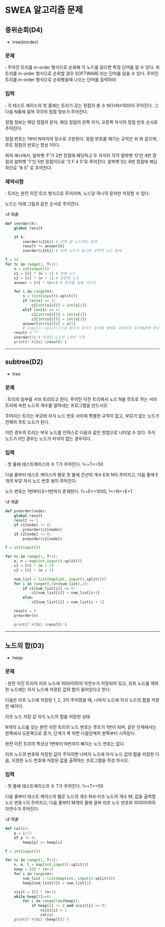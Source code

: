 # SWEA 알고리즘 문제
## 중위순회(D4)
- tree(inorder)

### 문제

: 주어진 트리를 in-order 형식으로 순회해 각 노드를 읽으면 특정 단어를 알 수 있다.
위 트리를 in-order 형식으로 순회할 경우 SOFTWARE 라는 단어를 읽을 수 있다.
주어진 트리를 in-order 형식으로 순회했을때 나오는 단어를 출력하라.

### 입력

: 각 테스트 케이스의 첫 줄에는 트리가 갖는 정점의 총 수 N(1≤N≤100)이 주어진다. 그 다음 N줄에 걸쳐 각각의 정점 정보가 주어진다.

정점 정보는 해당 정점의 문자, 해당 정점의 왼쪽 자식, 오른쪽 자식의 정점 번호 순서로 주어진다.

정점 번호는 1부터 N까지의 정수로 구분된다. 정점 번호를 매기는 규칙은 위 와 같으며, 루트 정점의 번호는 항상 1이다.

위의 예시에서,  알파벳 ‘F’가 2번 정점에 해당하고 두 자식이 각각 알파벳 ‘O’인 4번 정점과 알파벳 ‘T’인 5번 정점이므로 “2 F 4 5”로 주어진다.
알파벳 S는 8번 정점에 해당하므로 “8 S” 로 주어진다.

### 제약사항
: 트리는 완전 이진 트리 형식으로 주어지며, 노드당 하나의 문자만 저장할 수 있다.

노드는 아래 그림과 같은 순서로 주어진다.

*내 제출*
```python
def inorder(k):
    global result

    if k:
        inorder(c1[k]) # 왼쪽 끝 노드부터 탐색
        result += answer[k]
        inorder(c2[k]) # 왼쪽 노드가 끝나면 오른쪽 노드 탐색

T = 10
for tc in range(1, T+1):
    n = int(input())
    c1 = [0] * (n + 1) # 왼쪽 노드
    c2 = [0] * (n + 1) # 오른쪽 노드
    answer = [0] * (n+1) # 문자를 담을 리스트

    for i in range(n):
        s = list(input().split())
        if len(s) == 3:
            c1[int(s[0])] = int(s[2])
        elif len(s) == 4:
            c1[int(s[0])] = int(s[2])
            c2[int(s[0])] = int(s[3])
        answer[int(s[0])] = s[1]
        # input().split()으로 받아서 숫자가 문자열 형태로 이루어져 있기때문에 정수형으로 변환시켜준다.
    result = ""
    inorder(1) # 최상단 노드인 1부터 시작
    print(f'#{tc} {result}')
```
---
## subtree(D2)
- tree

### 문제

: 트리의 일부를 서브 트리라고 한다. 주어진 이진 트리에서 노드 N을 루트로 하는 서브 트리에 속한 노드의 개수를 알아내는 프로그램을 만드시오.

주어지는 트리는 부모와 자식 노드 번호 사이에 특별한 규칙이 없고, 부모가 없는 노드가 전체의 루트 노드가 된다.

이런 경우의 트리는 부모 노드를 인덱스로 다음과 같은 방법으로 나타낼 수 있다. 자식 노드가 0인 경우는 노드가 자식이 없는 경우이다.

### 입력

: 첫 줄에 테스트케이스의 수 T가 주어진다. 1<=T<=50

다음 줄부터 테스트 케이스의 별로 첫 줄에 간선의 개수 E와 N이 주어지고, 다음 줄에 E개의 부모 자식 노드 번호 쌍이 주어진다.

노드 번호는 1번부터 E+1번까지 존재한다. 1<=E<=1000, 1<=N<=E+1

*내 제출*
```python
def preorder(node):
    global result
    result += 1
    if c1[node] != 0:
        preorder(c1[node])
    if c2[node] != 0:
        preorder(c2[node])

T = int(input())

for tc in range(1, T+1):
    e, n = map(int,input().split())
    c1 = [0] * (e + 2)
    c2 = [0] * (e + 2)

    num_list = list(map(int, input().split()))
    for i in range(0,len(num_list),2):
        if c1[num_list[i]] == 0:
            c1[num_list[i]] = num_list[i+1]
        else:
            c2[num_list[i]] = num_list[i + 1]

    result = 0
    preorder(n)

    print(f'#{tc} {result}')
```
---
## 노드의 합(D3)
- heep

### 문제

: 완전 이진 트리의 리프 노드에 1000이하의 자연수가 저장되어 있고, 리프 노드를 제외한 노드에는 자식 노드에 저장된 값의 합이 들어있다고 한다.

다음은 리프 노드에 저장된 1, 2, 3이 주어졌을 때, 나머지 노드에 자식 노드의 합을 저장한 예이다.
	
리프 노드 저장 값	자식 노드의 합을 저장한 상태

N개의 노드를 갖는 완전 이진 트리의 노드 번호는 루트가 1번이 되며, 같은 단계에서는 왼쪽에서 오른쪽으로 증가, 단계가 꽉 차면 다음단계의 왼쪽부터 시작된다.

완전 이진 트리의 특성상 1번부터 N번까지 빠지는 노드 번호는 없다.

리프 노드의 번호와 저장된 값이 주어지면 나머지 노드에 자식 노드 값의 합을 저장한 다음, 지정한 노드 번호에 저장된 값을 출력하는 프로그램을 작성 하시오.

### 입력

: 첫 줄에 테스트케이스의 수 T가 주어진다. 1<=T<=50

다음 줄부터 테스트 케이스의 별로 노드의 개수 N과 리프 노드의 개수 M, 값을 출력할 노드 번호 L이 주어지고, 다음 줄부터 M개의 줄에 걸쳐 리프 노드 번호와 1000이하의 자연수가 주어진다.

*내 제출*
```python
def cal(i):
    p = i//2
    if p != 0:
        heep[p] += heep[i]

T = int(input())

for tc in range(1, T+1):
    n, m, l = map(int,input().split())
    heep = [0] * (n+1)
    for i in range(m):
        num_list = list(map(int, input().split()))
        heep[num_list[0]] = num_list[1]

    visit = [0] * (n+1)
    while heep[1]==0:
        for i in range(len(heep)):
            if heep[i] != 0 and visit[i] == 0:
                visit[i] = 1
                cal(i)
    print(f'#{tc} {heep[l]}')
```